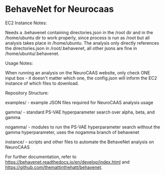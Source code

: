 # BehaveNet for Neurocaas

EC2 Instance Notes:

Needs a .behavenet containing directories.json in the /root dir and in the /home/ubuntu dir to work properly, since process is run as /root but all analysis takes place in /home/ubuntu. The analysis only directly references the directories.json in /root/.behavenet, all other jsons are fine in /home/ubuntu/.behavenet.

Usage Notes:

When running an analysis on the NeuroCAAS website, only check ONE input box - it doesn't matter which one, the config.json will inform the EC2 instance of which files to download.

Repository Structure:

examples/ - example JSON files required for NeuroCAAS analysis usage

gamma/ - standard PS-VAE hyperparameter search over alpha, beta, and gamma

nogamma/ - modules to run the PS-VAE hyperparameter search without the gamma hyperparameter, uses the nogamma branch of behavenet

instance/ - scripts and other files to automate the BehaveNet analysis on NeuroCAAS


For further documentation, refer to https://behavenet.readthedocs.io/en/develop/index.html and https://github.com/themattinthehatt/behavenet.
